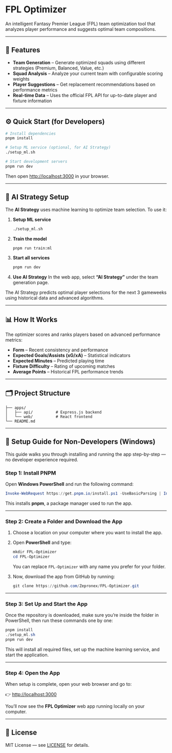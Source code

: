 # FPL Optimizer

An intelligent Fantasy Premier League (FPL) team optimization tool that analyzes player performance and suggests optimal team compositions.

---

## 🚀 Features

- **Team Generation** – Generate optimized squads using different strategies (Premium, Balanced, Value, etc.)
- **Squad Analysis** – Analyze your current team with configurable scoring weights
- **Player Suggestions** – Get replacement recommendations based on performance metrics
- **Real-time Data** – Uses the official FPL API for up-to-date player and fixture information

---

## ⚙️ Quick Start (for Developers)

```bash
# Install dependencies
pnpm install

# Setup ML service (optional, for AI Strategy)
./setup_ml.sh

# Start development servers
pnpm run dev
```

Then open [http://localhost:3000](http://localhost:3000) in your browser.

---

## 🧠 AI Strategy Setup

The **AI Strategy** uses machine learning to optimize team selection. To use it:

1. **Setup ML service**
   ```bash
   ./setup_ml.sh
   ```
2. **Train the model**
   ```bash
   pnpm run train:ml
   ```
3. **Start all services**
   ```bash
   pnpm run dev
   ```
4. **Use AI Strategy**
   In the web app, select **“AI Strategy”** under the team generation page.

The AI Strategy predicts optimal player selections for the next 3 gameweeks using historical data and advanced algorithms.

---

## 📊 How It Works

The optimizer scores and ranks players based on advanced performance metrics:

- **Form** – Recent consistency and performance
- **Expected Goals/Assists (xG/xA)** – Statistical indicators
- **Expected Minutes** – Predicted playing time
- **Fixture Difficulty** – Rating of upcoming matches
- **Average Points** – Historical FPL performance trends

---

## 🗂 Project Structure

```
├── apps/
│   ├── api/          # Express.js backend
│   └── web/          # React frontend
└── README.md
```

---

## 🧭 Setup Guide for Non-Developers (Windows)

This guide walks you through installing and running the app step-by-step — no developer experience required.

### Step 1: Install PNPM

Open **Windows PowerShell** and run the following command:

```powershell
Invoke-WebRequest https://get.pnpm.io/install.ps1 -UseBasicParsing | Invoke-Expression
```

This installs **pnpm**, a package manager used to run the app.

---

### Step 2: Create a Folder and Download the App

1. Choose a location on your computer where you want to install the app.
2. Open **PowerShell** and type:

   ```powershell
   mkdir FPL-Optimizer
   cd FPL-Optimizer
   ```

   You can replace `FPL-Optimizer` with any name you prefer for your folder.

3. Now, download the app from GitHub by running:

   ```powershell
   git clone https://github.com/Zepronex/FPL-Optimizer.git
   ```

---

### Step 3: Set Up and Start the App

Once the repository is downloaded, make sure you’re inside the folder in PowerShell, then run these commands one by one:

```powershell
pnpm install
./setup_ml.sh
pnpm run dev
```

This will install all required files, set up the machine learning service, and start the application.

---

### Step 4: Open the App

When setup is complete, open your web browser and go to:

👉 [http://localhost:3000](http://localhost:3000)

You’ll now see the **FPL Optimizer** web app running locally on your computer.

---

## 🪪 License

MIT License — see [LICENSE](LICENSE) for details.
